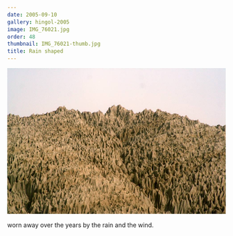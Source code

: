 ```yaml
---
date: 2005-09-10
gallery: hingol-2005
image: IMG_76021.jpg
order: 48
thumbnail: IMG_76021-thumb.jpg
title: Rain shaped
---
```


![Rain shaped](./IMG_76021.jpg)

worn away over the years by the rain and the wind.